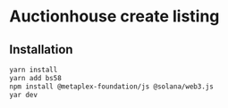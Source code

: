 # Auctionhouse create listing


## Installation
```sh
yarn install
yarn add bs58
npm install @metaplex-foundation/js @solana/web3.js
yar dev
```

